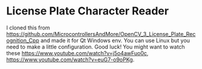 # License Plate Character Reader

I cloned this from https://github.com/MicrocontrollersAndMore/OpenCV_3_License_Plate_Recognition_Cpp and made it for Qt Windows env. You can use Linux but you need to make a little configuration. Good luck!
You might want to watch these https://www.youtube.com/watch?v=j5o4awFuo0c, https://www.youtube.com/watch?v=euG7-o9oPKg.
